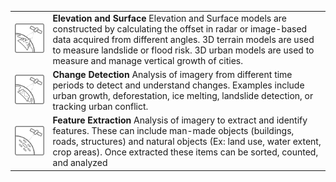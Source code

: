 | | |
|-------|------|
| ![Elevation and Surface mapping](assets/graphics/content/feature_extraction.png) | **Elevation and Surface** Elevation and Surface models are constructed by calculating the offset in radar or image-based data acquired from different angles. 3D terrain models are used to measure landslide or flood risk. 3D urban models are used to measure and manage vertical growth of cities. |
| ![Change detection](assets/graphics/content/change_detection.png)| **Change Detection**  Analysis of imagery from different time periods to detect and understand changes. Examples include urban growth, deforestation, ice melting, landslide detection, or tracking urban conflict. |
| ![Feature extraction and counting](assets/graphics/content/similar_objects.png)| **Feature Extraction**  Analysis of imagery to extract and identify features.  These can include man-made objects (buildings, roads, structures) and natural objects (Ex: land use, water extent, crop areas). Once extracted these items can be sorted, counted, and analyzed |
